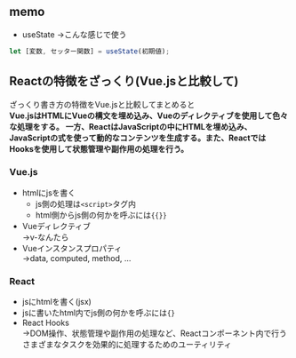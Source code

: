 ## memo

- useState
→こんな感じで使う

```javascript
let [変数, セッター関数] = useState(初期値);
```

## Reactの特徴をざっくり(Vue.jsと比較して)

ざっくり書き方の特徴をVue.jsと比較してまとめると  
**Vue.jsはHTMLにVueの構文を埋め込み、Vueのディレクティブを使用して色々な処理をする。
一方、ReactはJavaScriptの中にHTMLを埋め込み、JavaScriptの式を使って動的なコンテンツを生成する。また、ReactではHooksを使用して状態管理や副作用の処理を行う。**

### Vue.js

- htmlにjsを書く
    - js側の処理は`<script>`タグ内
    - html側からjs側の何かを呼ぶには`{{}}`
- Vueディレクティブ  
    →v-なんたら
- Vueインスタンスプロパティ  
    →data, computed, method, ...

### React

- jsにhtmlを書く(jsx)
- jsに書いたhtml内でjs側の何かを呼ぶには`{}`
- React Hooks  
    →DOM操作、状態管理や副作用の処理など、Reactコンポーネント内で行うさまざまなタスクを効果的に処理するためのユーティリティ

